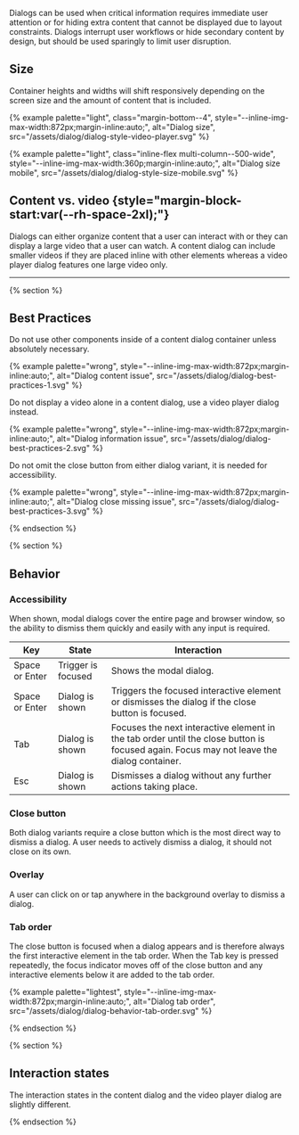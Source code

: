 Dialogs can be used when critical information requires immediate user attention 
or for hiding extra content that cannot be displayed due to layout constraints. 
Dialogs interrupt user workflows or hide secondary content by design, but should 
be used sparingly to limit user disruption.

## Size

Container heights and widths will shift responsively depending on the screen 
size and the amount of content that is included.

{% example palette="light",
           class="margin-bottom--4",
           style="--inline-img-max-width:872px;margin-inline:auto;",
           alt="Dialog size",
           src="/assets/dialog/dialog-style-video-player.svg" %}

{% example palette="light",
           class="inline-flex multi-column--500-wide",
           style="--inline-img-max-width:360p;margin-inline:auto;",
           alt="Dialog size mobile",
           src="/assets/dialog/dialog-style-size-mobile.svg" %}

## Content vs. video {style="margin-block-start:var(--rh-space-2xl);"}

Dialogs can either organize content that a user can interact with or they can 
display a large video that a user can watch. A content dialog can include 
smaller videos if they are placed inline with other elements whereas a video 
player dialog features one large video only.

<hr style="margin-block:var(--rh-space-lg) var(--rh-space-5xl);">

{% section %}
## Best Practices

Do not use other components inside of a content dialog container unless 
absolutely necessary.

{% example palette="wrong",
           style="--inline-img-max-width:872px;margin-inline:auto;",
           alt="Dialog content issue",
           src="/assets/dialog/dialog-best-practices-1.svg" %}

Do not display a video alone in a content dialog, use a video player dialog 
instead.

{% example palette="wrong",
           style="--inline-img-max-width:872px;margin-inline:auto;",
           alt="Dialog information issue",
           src="/assets/dialog/dialog-best-practices-2.svg" %}

Do not omit the close button from either dialog variant, it is needed for 
accessibility.

{% example palette="wrong",
           style="--inline-img-max-width:872px;margin-inline:auto;",
           alt="Dialog close missing issue",
           src="/assets/dialog/dialog-best-practices-3.svg" %}

{% endsection %}

{% section %}
## Behavior

### Accessibility

When shown, modal dialogs cover the entire page and browser window, so the 
ability to dismiss them quickly and easily with any input is required.

| Key            | State              | Interaction                                                                                                                              |
| -------------- | ------------------ | ---------------------------------------------------------------------------------------------------------------------------------------- |
| Space or Enter | Trigger is focused | Shows the modal dialog.                                                                                                                  |
| Space or Enter | Dialog is shown    | Triggers the focused interactive element or dismisses the dialog if the close button is focused.                                         |
| Tab            | Dialog is shown    | Focuses the next interactive element in the tab order until the close button is focused again. Focus may not leave the dialog container. |
| Esc            | Dialog is shown    | Dismisses a dialog without any further actions taking place.                                                                             |

### Close button

Both dialog variants require a close button which is the most direct way to 
dismiss a dialog. A user needs to actively dismiss a dialog, it should not close 
on its own.

### Overlay

A user can click on or tap anywhere in the background overlay to dismiss a 
dialog.

### Tab order

The close button is focused when a dialog appears and is therefore always the 
first interactive element in the tab order. When the Tab key is pressed 
repeatedly, the focus indicator moves off of the close button and any 
interactive elements below it are added to the tab order.

{% example palette="lightest",
           style="--inline-img-max-width:872px;margin-inline:auto;",
           alt="Dialog tab order",
           src="/assets/dialog/dialog-behavior-tab-order.svg" %}

{% endsection %}

{% section %}
## Interaction states

The interaction states in the content dialog and the video player dialog are 
slightly different.

{% endsection %}


